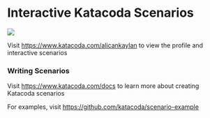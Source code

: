 # Interactive Katacoda Scenarios

[![](http://shields.katacoda.com/katacoda/alicankaylan/count.svg)](https://www.katacoda.com/alicankaylan "Get your profile on Katacoda.com")

Visit https://www.katacoda.com/alicankaylan to view the profile and interactive scenarios

### Writing Scenarios
Visit https://www.katacoda.com/docs to learn more about creating Katacoda scenarios

For examples, visit https://github.com/katacoda/scenario-example
